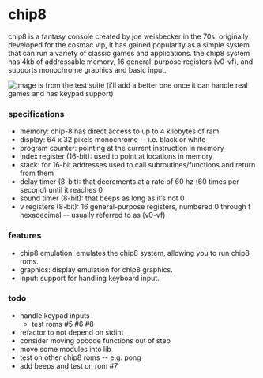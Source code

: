 # chip8

chip8 is a fantasy console created by joe weisbecker in the 70s. originally developed for the cosmac vip, it has gained popularity as a simple system that can run a variety of classic games and applications. the chip8 system has 4kb of addressable memory, 16 general-purpose registers (v0-vf), and supports monochrome graphics and basic input.

![image is from the test suite (i'll add a better one once it can handle real games and has keypad support)](https://img.imgdd.com/f210f3.fd3ba59a-fde9-4ace-8c2f-052e4df6a117.png)

### specifications
* memory: chip-8 has direct access to up to 4 kilobytes of ram
* display: 64 x 32 pixels monochrome -- i.e. black or white
* program counter: pointing at the current instruction in memory
* index register (16-bit): used to point at locations in memory
* stack: for 16-bit addresses used to call subroutines/functions and return from them
* delay timer (8-bit): that decrements at a rate of 60 hz (60 times per second) until it reaches 0
* sound timer (8-bit): that beeps as long as it’s not 0
* v registers (8-bit): 16 general-purpose registers, numbered 0 through f hexadecimal -- usually referred to as (v0-vf)

### features
* chip8 emulation: emulates the chip8 system, allowing you to run chip8 roms.
* graphics: display emulation for chip8 graphics.
* input: support for handling keyboard input.

### todo
* handle keypad inputs
  * test roms #5 #6 #8 
* refactor to not depend on stdint 
* consider moving opcode functions out of step
* move some modules into lib
* test on other chip8 roms -- e.g. pong
* add beeps and test on rom #7

